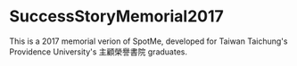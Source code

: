 # SuccessStoryMemorial2017
This is a 2017 memorial verion of SpotMe, developed for Taiwan Taichung's Providence University's 主顧榮譽書院 graduates.
